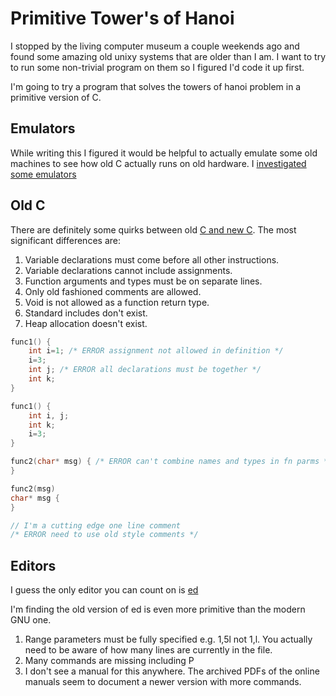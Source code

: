 
# Primitive Tower's of Hanoi

I stopped by the living computer museum a couple weekends ago and found some amazing old unixy systems that are older than I am. I want to try to run some non-trivial program on them so I figured I'd code it up first.

I'm going to try a program that solves the towers of hanoi problem in a primitive version of C.

## Emulators

While writing this I figured it would be helpful to actually emulate some old machines to see how old C actually runs on old hardware. I [investigated some emulators](doc/emulators.md)

## Old C

There are definitely some quirks between old [C and new C](http://ee.hawaii.edu/~tep/EE160/Book/chapapx/node7.html). The most significant differences are:

1. Variable declarations must come before all other instructions.
1. Variable declarations cannot include assignments.
1. Function arguments and types must be on separate lines.
1. Only old fashioned comments are allowed.
1. Void is not allowed as a function return type.
1. Standard includes don't exist.
1. Heap allocation doesn't exist.

```C
func1() {
    int i=1; /* ERROR assignment not allowed in definition */
    i=3;
    int j; /* ERROR all declarations must be together */
    int k;
}

func1() {
    int i, j;
    int k;
    i=3;
}

func2(char* msg) { /* ERROR can't combine names and types in fn parms */
}

func2(msg)
char* msg {
}

// I'm a cutting edge one line comment
/* ERROR need to use old style comments */
```

## Editors

I guess the only editor you can count on is [ed](https://en.wikipedia.org/wiki/Ed_(text_editor))

I'm finding the old version of ed is even more primitive than the modern GNU one.

1. Range parameters must be fully specified e.g. 1,5l not 1,l. You actually need to be aware of how many lines are currently in the file.
1. Many commands are missing including P
1. I don't see a manual for this anywhere. The archived PDFs of the online manuals seem to document a newer version with more commands.